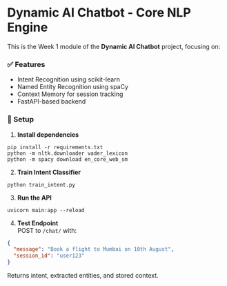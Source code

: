 # Dynamic AI Chatbot - Core NLP Engine

This is the Week 1 module of the **Dynamic AI Chatbot** project, focusing on:

### ✅ Features
- Intent Recognition using scikit-learn
- Named Entity Recognition using spaCy
- Context Memory for session tracking
- FastAPI-based backend

### 🚀 Setup

1. **Install dependencies**  
```
pip install -r requirements.txt
python -m nltk.downloader vader_lexicon
python -m spacy download en_core_web_sm
```

2. **Train Intent Classifier**
```
python train_intent.py
```

3. **Run the API**
```
uvicorn main:app --reload
```

4. **Test Endpoint**  
POST to `/chat/` with:
```json
{
  "message": "Book a flight to Mumbai on 10th August",
  "session_id": "user123"
}
```

Returns intent, extracted entities, and stored context.
